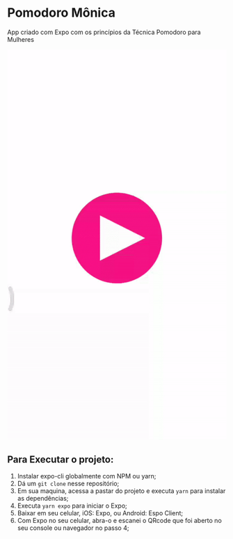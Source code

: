 # Pomodoro Mônica

App criado com Expo com os princípios da Técnica Pomodoro para Mulheres

![](assets/pomodoro-monica.gif)

## Para Executar o projeto:
1. Instalar expo-cli globalmente com NPM ou yarn;
2. Dá um `git clone` nesse repositório;
3. Em sua maquina, acessa a pastar do projeto e executa `yarn` para instalar as dependências;
4. Executa `yarn expo` para iniciar o Expo;
5. Baixar em seu celular, iOS: Expo, ou Android: Espo Client;
6. Com Expo no seu celular, abra-o e escanei o QRcode que foi aberto no seu console ou navegador no passo 4;

